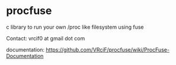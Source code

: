 procfuse
========

c library to run your own /proc like filesystem using fuse

Contact: vrcif0 at gmail dot com

documentation: https://github.com/VRciF/procfuse/wiki/ProcFuse-Documentation
